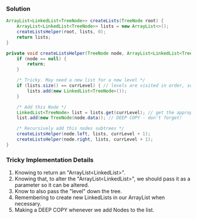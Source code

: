 ### Solution

```java
ArrayList<LinkedList<TreeNode>> createLists(TreeNode root) {
    ArrayList<LinkedList<TreeNode>> lists = new ArrayList<>();
    createListsHelper(root, lists, 0);
    return lists;
}

private void createListsHelper(TreeNode node, ArrayList<LinkedList<TreeNode>> lists, int currLevel) {
    if (node == null) {
        return;
    }

    /* Tricky. May need a new list for a new level */
    if (lists.size() == currLevel) { // levels are visited in order, so this should work.
        lists.add(new LinkedList<TreeNode>());
    }

    /* Add this Node */
    LinkedList<TreeNode> list = lists.get(currLevel); // get the appropriate list to add the node to.
    list.add(new TreeNode(node.data)); // DEEP COPY - don't forget!

    /* Recursively add this nodes subtrees */
    createListsHelper(node.left, lists, currLevel + 1);
    createListsHelper(node.right, lists, currLevel + 1);
}
```

### Tricky Implementation Details
1. Knowing to return an "ArrayList<LinkedList<Node>>".
1. Knowing that, to alter the "ArrayList<LinkedList<Node>>", we should pass it as a parameter so it can be altered.
1. Know to also pass the "level" down the tree.
1. Remembering to create new LinkedLists in our ArrayList when necessary.
1. Making a DEEP COPY whenever we add Nodes to the list.
